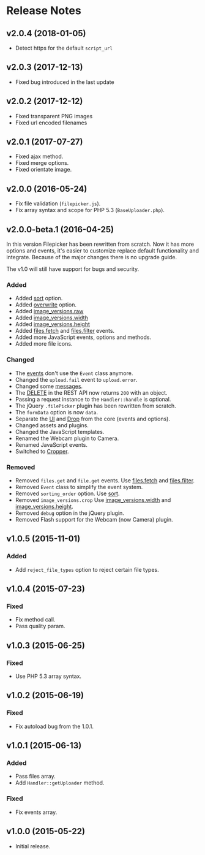 # Release Notes

## v2.0.4 (2018-01-05)

- Detect https for the default `script_url`

## v2.0.3 (2017-12-13)

- Fixed bug introduced in the last update

## v2.0.2 (2017-12-12)

- Fixed transparent PNG images
- Fixed url encoded filenames

## v2.0.1 (2017-07-27)

- Fixed ajax method.
- Fixed merge options.
- Fixed orientate image.

## v2.0.0 (2016-05-24)

- Fix file validation (`filepicker.js`).
- Fix array syntax and scope for PHP 5.3 (`BaseUploader.php`).

## v2.0.0-beta.1 (2016-04-25)

In this version Filepicker has been rewritten from scratch. Now it has more options and events, it's easier to customize replace default functionality and integrate. Because of the major changes there is no upgrade guide.

The v1.0 will still have support for bugs and security.

### Added

- Added [sort](configphp.md#sort) option.
- Added [overwrite](configphp.md#overwrite) option.
- Added [image_versions.raw](configphp.md#raw)
- Added [image_versions.width](configphp.md#width)
- Added [image_versions.height](configphp.md#height)
- Added [files.fetch](apiphp.md#filesfetch) and [files.filter](apiphp.md#filesfilter) events.
- Added more JavaScript events, options and methods.
- Added more file icons.

### Changed

- The [events](apiphp.md#available-events) don't use the `Event` class anymore.
- Changed the `upload.fail` event to `upload.error`.
- Changed some [messages](configphp.md#messages).
- The [DELETE](apiphp.md#delete-a-file) in the REST API now returns `200` with an object.
- Passing a request instance to the `Handler::handle` is optional.
- The jQuery `.filePicker` plugin has been rewritten from scratch.
- The `formData` option is now `data`.
- Separate the [UI](ui.md) and [Drop](drop.md) from the core (events and options).
- Changed assets and plugins. 
- Changed the JavaScript templates. 
- Renamed the Webcam plugin to Camera.
- Renamed JavaScript events.
- Switched to [Cropper](https://github.com/fengyuanchen/cropper).

### Removed

- Removed `files.get` and `file.get` events. Use [files.fetch](apiphp.md#filesfetch) and [files.filter](apiphp.md#filesfilter).
- Removed `Event` class to simplify the event system.
- Removed `sorting_order` option. Use [sort](configphp.md#sort).
- Removed `image_versions.crop` Use [image_versions.width](configphp.md#width) and [image_versions.height](configphp.md#height).
- Removed `debug` option in the jQuery plugin.
- Removed Flash support for the Webcam (now Camera) plugin.


## v1.0.5 (2015-11-01)

### Added

- Add `reject_file_types` option to reject certain file types.
    
## v1.0.4 (2015-07-23)

### Fixed

- Fix method call.
- Pass quality param.

## v1.0.3 (2015-06-25)

### Fixed 

- Use PHP 5.3 array syntax.
    
## v1.0.2 (2015-06-19)

### Fixed

- Fix autoload bug from the 1.0.1.
    
## v1.0.1 (2015-06-13)

### Added

- Pass files array.
- Add `Handler::getUploader` method.

### Fixed

- Fix events array.

## v1.0.0 (2015-05-22)

- Initial release.

